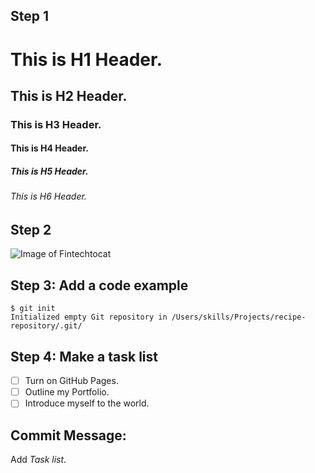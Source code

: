 ## Step 1
# This is H1 Header.
## This is H2 Header.
### This is H3 Header.
#### This is H4 Header.
##### This is H5 Header.
###### This is H6 Header.

## Step 2
![Image of Fintechtocat](https://octodex.github.com/images/Fintechtocat.png)

## Step 3: Add a code example
```
$ git init
Initialized empty Git repository in /Users/skills/Projects/recipe-repository/.git/
```

## Step 4: Make a task list
- [ ] Turn on GitHub Pages.
- [ ] Outline my Portfolio.
- [ ] Introduce myself to the world.

## Commit Message:
Add _Task list_.
